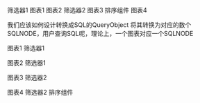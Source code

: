 
筛选器1
    图表1
    图表2
    筛选器2
    图表3
    排序组件
        图表4

我们应该如何设计转换成SQL的QueryObject
将其转换为对应的数个SQLNODE，用户查询SQL呢，理论上，一个图表对应一个SQLNODE

图表1
    筛选器1

图表2
    筛选器1

图表3
    筛选器2

图表4
    筛选器2
    排序组件
